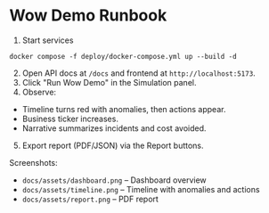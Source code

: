 # Wow Demo Runbook

1. Start services
```
docker compose -f deploy/docker-compose.yml up --build -d
```
2. Open API docs at `/docs` and frontend at `http://localhost:5173`.
3. Click "Run Wow Demo" in the Simulation panel.
4. Observe:
- Timeline turns red with anomalies, then actions appear.
- Business ticker increases.
- Narrative summarizes incidents and cost avoided.
5. Export report (PDF/JSON) via the Report buttons.

Screenshots:
- `docs/assets/dashboard.png` – Dashboard overview
- `docs/assets/timeline.png` – Timeline with anomalies and actions
- `docs/assets/report.png` – PDF report
